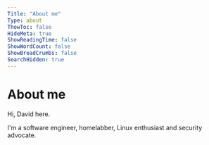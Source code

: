 ```yaml
---
Title: "About me"
Type: about
ThowToc: false
HideMeta: true
ShowReadingTime: false
ShowWordCount: false
ShowBreadCrumbs: false
SearchHidden: true
---
```


# About me

Hi, David here.

I'm a software engineer, homelabber, Linux enthusiast and security advocate.

